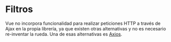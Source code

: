 # Filtros 

Vue no incorpora funcionalidad para realizar peticiones HTTP a través de Ajax en la propia librería, ya que existen otras alternativas y no es necesario re-inventar la rueda. Una de esas alternativas es [Axios](https://github.com/axios/axios).